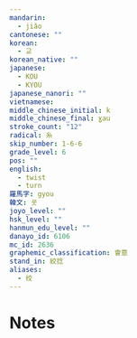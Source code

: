 ```yaml
---
mandarin:
  - jiǎo
cantonese: ""
korean:
  - 교
korean_native: ""
japanese:
  - KOU
  - KYOU
japanese_nanori: ""
vietnamese:
middle_chinese_initial: k
middle_chinese_final: ɣau
stroke_count: "12"
radical: 糸
skip_number: 1-6-6
grade_level: 6
pos: ""
english:
  - twist
  - turn
羅馬字: gyou
韓文: 굣
joyo_level: ""
hsk_level: ""
hanmun_edu_level: ""
danayo_id: 6106
mc_id: 2636
graphemic_classification: 會意
stand_in: 絞捻
aliases:
  - 绞
---
```


# Notes
